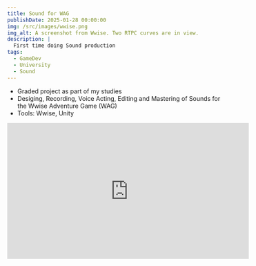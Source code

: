 ```yaml
---
title: Sound for WAG
publishDate: 2025-01-28 00:00:00
img: /src/images/wwise.png
img_alt: A screenshot from Wwise. Two RTPC curves are in view.
description: |
  First time doing Sound production
tags:
  - GameDev
  - University
  - Sound
---
```


- Graded project as part of my studies
- Desiging, Recording, Voice Acting, Editing and Mastering of Sounds for the Wwise Adventure Game (WAG)
- Tools: Wwise, Unity

<iframe width="560" height="315" src="https://www.youtube-nocookie.com/embed/Yt85AfM1z7g?si=8-kq16LDeQ5pZMc_" title="YouTube video player" frameborder="0" allow="accelerometer; autoplay; clipboard-write; encrypted-media; gyroscope; picture-in-picture; web-share" referrerpolicy="strict-origin-when-cross-origin" allowfullscreen></iframe>